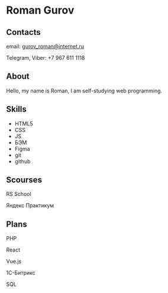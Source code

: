 # Roman Gurov

## Contacts

email: gurov_roman@internet.ru

Telegram, Viber: +7 967 611 1118

## About

Hello, my name is Roman, I am self-studying web programming.



## Skills

- HTML5
- CSS
- JS
- БЭМ
- Figma
- git 
- github

## Scourses

RS School

Яндекс Практикум

## Plans

 PHP

 React

 Vue.js

 1C-Битрикс

 SQL